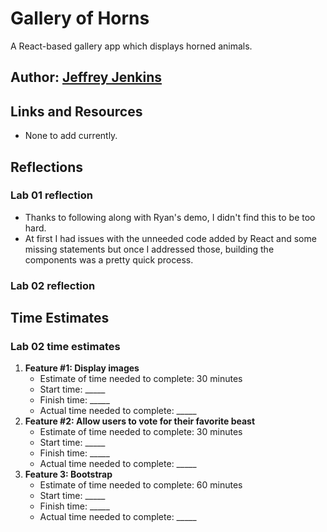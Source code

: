 # Gallery of Horns

A React-based gallery app which displays horned animals.

## Author: [Jeffrey Jenkins](https://github.com/jeffreyjtech)

## Links and Resources

- None to add currently.

## Reflections

### Lab 01 reflection

- Thanks to following along with Ryan's demo, I didn't find this to be too hard.
- At first I had issues with the unneeded code added by React and some missing statements but once I addressed those, building the components was a pretty quick process.

### Lab 02 reflection

## Time Estimates

### Lab 02 time estimates

1. **Feature #1: Display images**
    - Estimate of time needed to complete: 30 minutes
    - Start time: _____
    - Finish time: _____
    - Actual time needed to complete: _____
2. **Feature #2: Allow users to vote for their favorite beast**
    - Estimate of time needed to complete: 30 minutes
    - Start time: _____
    - Finish time: _____
    - Actual time needed to complete: _____
3. **Feature 3: Bootstrap**
    - Estimate of time needed to complete: 60 minutes
    - Start time: _____
    - Finish time: _____
    - Actual time needed to complete: _____
